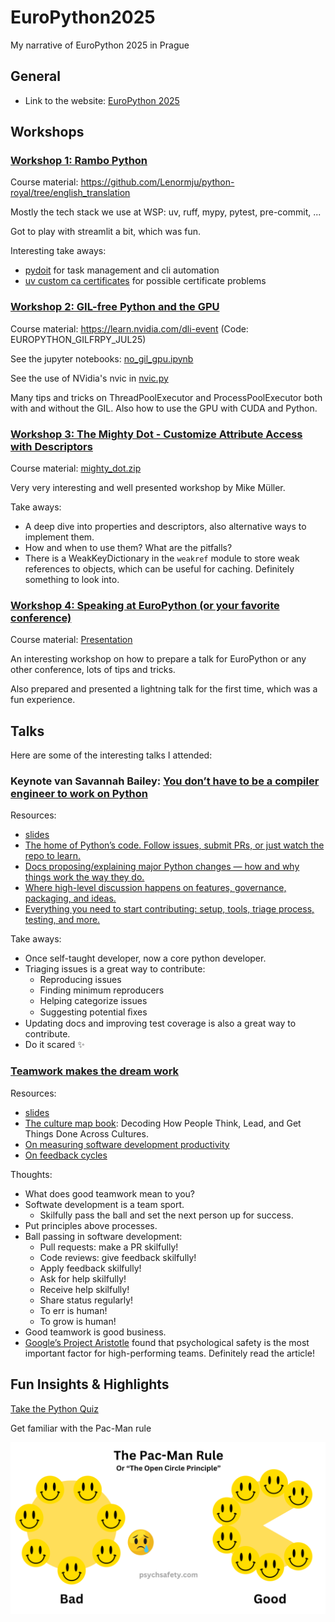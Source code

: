 # EuroPython2025
My narrative of EuroPython 2025 in Prague

## General
- Link to the website: [EuroPython 2025](https://ep2025.europython.eu/)


## Workshops
### [Workshop 1: Rambo Python](https://ep2025.europython.eu/session/rambo-python)


Course material: https://github.com/Lenormju/python-royal/tree/english_translation

Mostly the tech stack we use at WSP: uv, ruff, mypy, pytest, pre-commit, ...

Got to play with streamlit a bit, which was fun.

Interesting take aways:

- [pydoit](https://pydoit.org/) for task management and cli automation
- [uv custom ca certificates](https://docs.astral.sh/uv/concepts/authentication/#custom-ca-certificates) for possible certificate problems

### [Workshop 2: GIL-free Python and the GPU](https://ep2025.europython.eu/session/gil-free-python-and-the-gpu-hands-on-experience)

Course material: https://learn.nvidia.com/dli-event
(Code: EUROPYTHON_GILFRPY_JUL25)

See the jupyter notebooks:  [no_gil_gpu.ipynb](Assets/ws2/no_gil_gpu.ipynb)

See the use of NVidia's nvic in [nvic.py](Assets/ws2/nvic.py)

Many tips and tricks on ThreadPoolExecutor and ProcessPoolExecutor both with and without the GIL. Also how to use the GPU with CUDA and Python.

### [Workshop 3: The Mighty Dot - Customize Attribute Access with Descriptors](https://ep2025.europython.eu/session/the-mighty-dot-customize-attribute-access-with-descriptors)

Course material: [mighty_dot.zip](Assets/ws3/mighty_dot.zip)

Very very interesting and well presented workshop by Mike Müller.

Take aways:

- A deep dive into properties and descriptors, also alternative ways to implement them.
- How and when to use them? What are the pitfalls?
- There is a WeakKeyDictionary in the `weakref` module to store weak references to objects, which can be useful for caching. Definitely something to look into.

### [Workshop 4: Speaking at EuroPython (or your favorite conference)](https://ep2025.europython.eu/session/speaking-at-europython-or-your-favorite-conference-yes-you-can)

Course material: [Presentation](Assets/ws4/SpeakingAtEuroPythonYesYouCan.pdf)

An interesting workshop on how to prepare a talk for EuroPython or any other conference, lots of tips and tricks.

Also prepared and presented a lightning talk for the first time, which was a fun experience.


## Talks

Here are some of the interesting talks I attended:

### Keynote van Savannah Bailey: [You don’t have to be a compiler engineer to work on Python](https://ep2025.europython.eu/session/you-dont-have-to-be-a-compiler-engineer-to-work-on-python)

Resources: 
- [slides](Assets/kn/Savannah-Bailey.pdf)
- [The home of Python’s code. Follow issues, submit 
PRs, or just watch the repo to learn.](http://github.com/python/cpython)
- [ Docs proposing/explaining major Python changes 
— how and why things work the way they do.](http://peps.python.org)
- [Where high-level discussion happens on features, 
governance, packaging, and ideas.](http://discuss.python.org)
- [ Everything you need to start contributing: setup, 
tools, triage process, testing, and more.](http://devguide.python.org)


Take aways:
- Once self-taught developer, now a core python developer.
- Triaging issues is a great way to contribute:
    - Reproducing issues
    - Finding minimum reproducers 
    - Helping categorize issues
    - Suggesting potential ﬁxes
- Updating docs and improving test coverage is also a great way to contribute.
- Do it scared ✨


### [Teamwork makes the dream work](https://ep2025.europython.eu/session/teamwork-makes-the-dream-work)

Resources: 
- [slides](https://preludetech.github.io/pres-teamwork-europy-2025/)
- [The culture map book](https://www.bol.com/nl/nl/f/culture-map/9300000110083228/): Decoding How People Think, Lead, and Get Things Done Across Cultures.
- [On measuring software development productivity](https://www.youtube.com/watch?v=yuUBZ1pByzM)
- [On feedback cycles](https://www.youtube.com/watch?v=Oip7ufMm2Vk)

Thoughts:
- What does good teamwork mean to you?
- Softwate development is a team sport.
    - Skilfully pass the ball and set the next person up for success.
- Put principles above processes.
- Ball passing in software development:
    - Pull requests: make a PR skilfully!
    - Code reviews: give feedback skilfully!
    - Apply feedback skilfully!
    - Ask for help skilfully!
    - Receive help skilfully!
    - Share status regularly!
    - To err is human!
    - To grow is human!
- Good teamwork is good business.
- [Google’s Project Aristotle](https://psychsafety.com/googles-project-aristotle/) found that psychological safety is the most important factor for high-performing teams. Definitely read the article!


## Fun Insights & Highlights

[Take the Python Quiz](https://mathspp.com/blog/python-quiz-europython-2025-edition)

Get familiar with the Pac-Man rule

![The Pac-Man Rule](Assets/Other%20resources/the-pac-man-rule.png)

